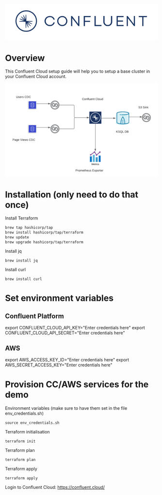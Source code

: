 ![image](confluent-logo-300-2.png)

# Overview

This Confluent Cloud setup guide will help you to setup a base cluster in your Confluent Cloud account.

![image](architecture-diagram.png)

# Installation (only need to do that once)

Install Terraform
```
brew tap hashicorp/tap
brew install hashicorp/tap/terraform
brew update
brew upgrade hashicorp/tap/terraform
```

Install jq
```
brew install jq
```

Install curl
```
brew install curl
```

# Set environment variables
## Confluent Platform
export CONFLUENT_CLOUD_API_KEY="Enter credentials here"
export CONFLUENT_CLOUD_API_SECRET="Enter credentials here"
## AWS
export AWS_ACCESS_KEY_ID="Enter credentials here"
export AWS_SECRET_ACCESS_KEY="Enter credentials here"

# Provision CC/AWS services for the demo

Environment variables (make sure to have them set in the file env_credentials.sh)
```
source env_credentials.sh
```

Terraform initialisation
```
terraform init
```

Terraform plan
```
terraform plan
```

Terraform apply
```
terraform apply
```

Login to Confluent Cloud: https://confluent.cloud/